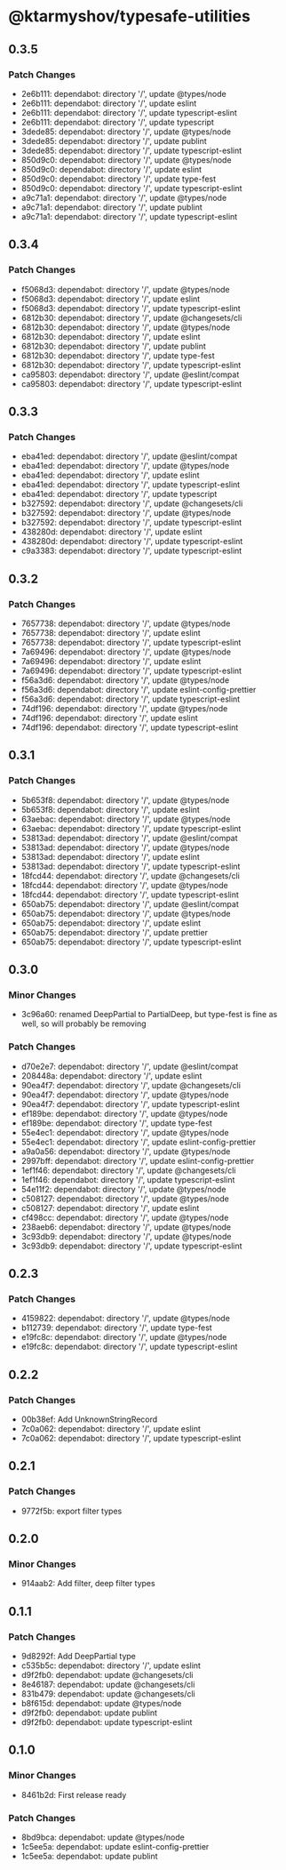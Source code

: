 # @ktarmyshov/typesafe-utilities

## 0.3.5

### Patch Changes

- 2e6b111: dependabot: directory '/', update @types/node
- 2e6b111: dependabot: directory '/', update eslint
- 2e6b111: dependabot: directory '/', update typescript-eslint
- 2e6b111: dependabot: directory '/', update typescript
- 3dede85: dependabot: directory '/', update @types/node
- 3dede85: dependabot: directory '/', update publint
- 3dede85: dependabot: directory '/', update typescript-eslint
- 850d9c0: dependabot: directory '/', update @types/node
- 850d9c0: dependabot: directory '/', update eslint
- 850d9c0: dependabot: directory '/', update type-fest
- 850d9c0: dependabot: directory '/', update typescript-eslint
- a9c71a1: dependabot: directory '/', update @types/node
- a9c71a1: dependabot: directory '/', update publint
- a9c71a1: dependabot: directory '/', update typescript-eslint

## 0.3.4

### Patch Changes

- f5068d3: dependabot: directory '/', update @types/node
- f5068d3: dependabot: directory '/', update eslint
- f5068d3: dependabot: directory '/', update typescript-eslint
- 6812b30: dependabot: directory '/', update @changesets/cli
- 6812b30: dependabot: directory '/', update @types/node
- 6812b30: dependabot: directory '/', update eslint
- 6812b30: dependabot: directory '/', update publint
- 6812b30: dependabot: directory '/', update type-fest
- 6812b30: dependabot: directory '/', update typescript-eslint
- ca95803: dependabot: directory '/', update @eslint/compat
- ca95803: dependabot: directory '/', update typescript-eslint

## 0.3.3

### Patch Changes

- eba41ed: dependabot: directory '/', update @eslint/compat
- eba41ed: dependabot: directory '/', update @types/node
- eba41ed: dependabot: directory '/', update eslint
- eba41ed: dependabot: directory '/', update typescript-eslint
- eba41ed: dependabot: directory '/', update typescript
- b327592: dependabot: directory '/', update @changesets/cli
- b327592: dependabot: directory '/', update @types/node
- b327592: dependabot: directory '/', update typescript-eslint
- 438280d: dependabot: directory '/', update eslint
- 438280d: dependabot: directory '/', update typescript-eslint
- c9a3383: dependabot: directory '/', update typescript-eslint

## 0.3.2

### Patch Changes

- 7657738: dependabot: directory '/', update @types/node
- 7657738: dependabot: directory '/', update eslint
- 7657738: dependabot: directory '/', update typescript-eslint
- 7a69496: dependabot: directory '/', update @types/node
- 7a69496: dependabot: directory '/', update eslint
- 7a69496: dependabot: directory '/', update typescript-eslint
- f56a3d6: dependabot: directory '/', update @types/node
- f56a3d6: dependabot: directory '/', update eslint-config-prettier
- f56a3d6: dependabot: directory '/', update typescript-eslint
- 74df196: dependabot: directory '/', update @types/node
- 74df196: dependabot: directory '/', update eslint
- 74df196: dependabot: directory '/', update typescript-eslint

## 0.3.1

### Patch Changes

- 5b653f8: dependabot: directory '/', update @types/node
- 5b653f8: dependabot: directory '/', update eslint
- 63aebac: dependabot: directory '/', update @types/node
- 63aebac: dependabot: directory '/', update typescript-eslint
- 53813ad: dependabot: directory '/', update @eslint/compat
- 53813ad: dependabot: directory '/', update @types/node
- 53813ad: dependabot: directory '/', update eslint
- 53813ad: dependabot: directory '/', update typescript-eslint
- 18fcd44: dependabot: directory '/', update @changesets/cli
- 18fcd44: dependabot: directory '/', update @types/node
- 18fcd44: dependabot: directory '/', update typescript-eslint
- 650ab75: dependabot: directory '/', update @eslint/compat
- 650ab75: dependabot: directory '/', update @types/node
- 650ab75: dependabot: directory '/', update eslint
- 650ab75: dependabot: directory '/', update prettier
- 650ab75: dependabot: directory '/', update typescript-eslint

## 0.3.0

### Minor Changes

- 3c96a60: renamed DeepPartial to PartialDeep, but type-fest is fine as well, so will probably be removing

### Patch Changes

- d70e2e7: dependabot: directory '/', update @eslint/compat
- 208448a: dependabot: directory '/', update eslint
- 90ea4f7: dependabot: directory '/', update @changesets/cli
- 90ea4f7: dependabot: directory '/', update @types/node
- 90ea4f7: dependabot: directory '/', update typescript-eslint
- ef189be: dependabot: directory '/', update @types/node
- ef189be: dependabot: directory '/', update type-fest
- 55e4ec1: dependabot: directory '/', update @types/node
- 55e4ec1: dependabot: directory '/', update eslint-config-prettier
- a9a0a56: dependabot: directory '/', update @types/node
- 2997bff: dependabot: directory '/', update eslint-config-prettier
- 1ef1f46: dependabot: directory '/', update @changesets/cli
- 1ef1f46: dependabot: directory '/', update typescript-eslint
- 54e11f2: dependabot: directory '/', update @types/node
- c508127: dependabot: directory '/', update @types/node
- c508127: dependabot: directory '/', update eslint
- cf498cc: dependabot: directory '/', update @types/node
- 238aeb6: dependabot: directory '/', update @types/node
- 3c93db9: dependabot: directory '/', update @types/node
- 3c93db9: dependabot: directory '/', update typescript-eslint

## 0.2.3

### Patch Changes

- 4159822: dependabot: directory '/', update @types/node
- b112739: dependabot: directory '/', update type-fest
- e19fc8c: dependabot: directory '/', update @types/node
- e19fc8c: dependabot: directory '/', update typescript-eslint

## 0.2.2

### Patch Changes

- 00b38ef: Add UnknownStringRecord
- 7c0a062: dependabot: directory '/', update eslint
- 7c0a062: dependabot: directory '/', update typescript-eslint

## 0.2.1

### Patch Changes

- 9772f5b: export filter types

## 0.2.0

### Minor Changes

- 914aab2: Add filter, deep filter types

## 0.1.1

### Patch Changes

- 9d8292f: Add DeepPartial type
- c535b5c: dependabot: directory '/', update eslint
- d9f2fb0: dependabot: update @changesets/cli
- 8e46187: dependabot: update @changesets/cli
- 831b479: dependabot: update @changesets/cli
- b8f615d: dependabot: update @types/node
- d9f2fb0: dependabot: update publint
- d9f2fb0: dependabot: update typescript-eslint

## 0.1.0

### Minor Changes

- 8461b2d: First release ready

### Patch Changes

- 8bd9bca: dependabot: update @types/node
- 1c5ee5a: dependabot: update eslint-config-prettier
- 1c5ee5a: dependabot: update publint

